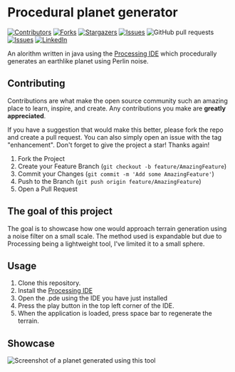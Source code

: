 # Procedural planet generator

[![Contributors][contributors-shield]][contributors-url]
[![Forks][forks-shield]][forks-url]
[![Stargazers][stars-shield]][stars-url]
[![Issues][issues-shield]][issues-url]
![GitHub pull requests](https://img.shields.io/github/issues-pr-raw/JuicedBakker/planet_generator)
[![Issues][issues-shield]][issues-url]
[![LinkedIn][linkedin-shield]][linkedin-url]

An alorithm written in java using the [Processing IDE](https://processing.org) which procedurally generates an earthlike planet using Perlin noise.

<!-- CONTRIBUTING -->
## Contributing

Contributions are what make the open source community such an amazing place to learn, inspire, and create. Any contributions you make are **greatly appreciated**.

If you have a suggestion that would make this better, please fork the repo and create a pull request. You can also simply open an issue with the tag "enhancement".
Don't forget to give the project a star! Thanks again!

1. Fork the Project
2. Create your Feature Branch (`git checkout -b feature/AmazingFeature`)
3. Commit your Changes (`git commit -m 'Add some AmazingFeature'`)
4. Push to the Branch (`git push origin feature/AmazingFeature`)
5. Open a Pull Request

## The goal of this project

The goal is to showcase how one would approach terrain generation using a noise filter on a small scale. The method used is expandable but due to Processing being a lightweight tool, I've limited it to a small sphere.

## Usage

1. Clone this repository.
2. Install the [Processing IDE](https://processing.org/download)
3. Open the .pde using the IDE you have just installed
4. Press the play button in the top left corner of the IDE.
5. When the application is loaded, press space bar to regenerate the terrain.

## Showcase

![Screenshot of a planet generated using this tool](https://i.imgur.com/SnEXulB.png)

<!-- MARKDOWN LINKS & IMAGES -->
<!-- https://www.markdownguide.org/basic-syntax/#reference-style-links -->
[contributors-shield]: https://img.shields.io/github/contributors/JuicedBakker/planet_generator
[contributors-url]: https://github.com/JuicedBakker/planet_generator/graphs/contributors
[forks-shield]: https://img.shields.io/github/forks/JuicedBakker/planet_generator
[forks-url]: https://github.com/JuicedBakker/planet_generator/network/members
[stars-shield]: https://img.shields.io/github/stars/JuicedBakker/planet_generator
[stars-url]: https://github.com/JuicedBakker/planet_generator/stargazers
[issues-shield]: https://img.shields.io/github/issues/JuicedBakker/planet_generator
[issues-url]: https://github.com/JuicedBakker/planet_generator/issues
[license-shield]: https://img.shields.io/github/JuicedBakker/planet_generator
[license-url]: https://github.com/JuicedBakker/planet_generator/blob/master/LICENSE.txt
[GitHub release (latest by date)]: https://img.shields.io/github/v/release/JuicedBakker/planet_generator
[GitHub commit activity]: https://img.shields.io/github/commit-activity/m/JuicedBakker/planet_generator
[linkedin-shield]: https://img.shields.io/badge/-LinkedIn-blue.svg
[linkedin-url]: https://www.linkedin.com/in/joostmbakker/

